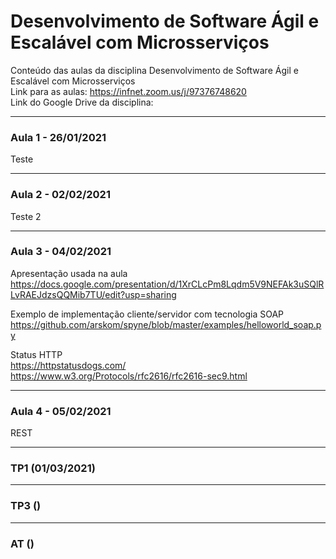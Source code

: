 # Desenvolvimento de Software Ágil e Escalável com Microsserviços
Conteúdo das aulas da disciplina Desenvolvimento de Software Ágil e Escalável com Microsserviços
<br>Link para as aulas: https://infnet.zoom.us/j/97376748620
<br>Link do Google Drive da disciplina: 

---

### Aula 1 - 26/01/2021
Teste

---

### Aula 2 - 02/02/2021
Teste 2

---

### Aula 3 - 04/02/2021
Apresentação usada na aula
<br>https://docs.google.com/presentation/d/1XrCLcPm8Lqdm5V9NEFAk3uSQlRLvRAEJdzsQQMib7TU/edit?usp=sharing

Exemplo de implementação cliente/servidor com tecnologia SOAP
<br>https://github.com/arskom/spyne/blob/master/examples/helloworld_soap.py

Status HTTP
<br>https://httpstatusdogs.com/
<br>https://www.w3.org/Protocols/rfc2616/rfc2616-sec9.html

---

### Aula 4 - 05/02/2021
REST

---

### TP1 (01/03/2021)
---
### TP3 ()
---
### AT ()
